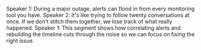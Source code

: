 Speaker 1: During a major outage, alerts can flood in from every monitoring tool you have.
Speaker 2: It's like trying to follow twenty conversations at once. If we don't stitch them together, we lose track of what really happened.
Speaker 1: This segment shows how correlating alerts and rebuilding the timeline cuts through the noise so we can focus on fixing the right issue.

